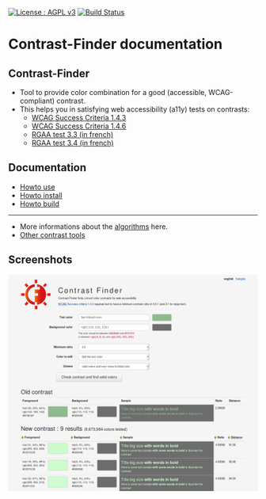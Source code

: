 [![License : AGPL v3](https://img.shields.io/badge/License-AGPL3-blue.svg)](https://github.com/Asqatasun/Contrast-Finder/blob/master/LICENSE) 
[![Build Status](https://travis-ci.org/Asqatasun/Contrast-Finder.svg)](https://travis-ci.org/Asqatasun/Contrast-Finder)
# Contrast-Finder documentation

## Contrast-Finder

* Tool to provide color combination for a good (accessible, WCAG-compliant) contrast.
* This helps you in satisfying web accessibility (a11y) tests on contrasts:
  * [WCAG Success Criteria 1.4.3](http://www.w3.org/TR/WCAG20/#visual-audio-contrast-contrast)
  * [WCAG Success Criteria 1.4.6](http://www.w3.org/TR/WCAG20/#visual-audio-contrast7)
  * [RGAA test 3.3 (in french)](http://references.modernisation.gouv.fr/rgaa-accessibilite/criteres.html#crit-3-3)
  * [RGAA test 3.4 (in french)](http://references.modernisation.gouv.fr/rgaa-accessibilite/criteres.html#crit-3-4)


## Documentation
* [Howto use](Howto-use.md)
* [Howto install](10_Install_doc/README.md)
* [Howto build](30_Contributor_doc/Build/README.md)

---
* More informations about the [algorithms](The-algorithms.md) here.
* [Other contrast tools](Other-contrast-tools.md)


## Screenshots
![Screenshot - Contrast-Finder v0.5.2](images/screenshot/screenshot.EN_contrast-finder.v0.5.2_2017-07-27_grey_kraken.io-lossy.png)


